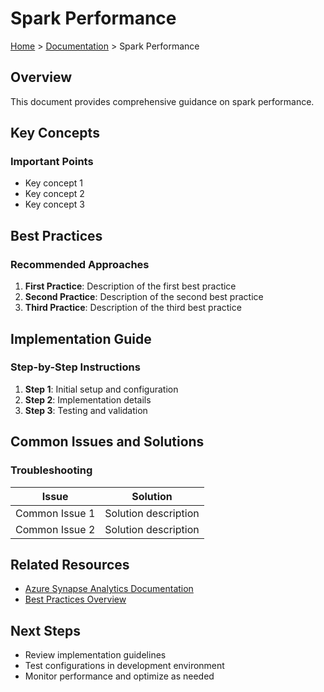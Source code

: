 # Spark Performance

[Home](/README.md) > [Documentation](../README.md) > Spark Performance

## Overview

This document provides comprehensive guidance on spark performance.

## Key Concepts

### Important Points

- Key concept 1
- Key concept 2
- Key concept 3

## Best Practices

### Recommended Approaches

1. **First Practice**: Description of the first best practice
2. **Second Practice**: Description of the second best practice
3. **Third Practice**: Description of the third best practice

## Implementation Guide

### Step-by-Step Instructions

1. **Step 1**: Initial setup and configuration
2. **Step 2**: Implementation details
3. **Step 3**: Testing and validation

## Common Issues and Solutions

### Troubleshooting

| Issue | Solution |
|-------|----------|
| Common Issue 1 | Solution description |
| Common Issue 2 | Solution description |

## Related Resources

- [Azure Synapse Analytics Documentation](https://docs.microsoft.com/azure/synapse-analytics/)
- [Best Practices Overview](../best-practices/README.md)

## Next Steps

- Review implementation guidelines
- Test configurations in development environment
- Monitor performance and optimize as needed
